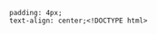 
            padding: 4px;
            text-align: center;<!DOCTYPE html>
<html lang="en">
<head>
    <meta charset="UTF-8">
    <meta name="viewport" content="width=device-width, initial-scale=1.0">
    <title>project1structure</title>
    <link rel="stylesheet" href="styles.css">
     <style>
         table {
            width: 40%;
            border-collapse: collapse;
        }
        th, td{
            border: 1px solid #000;
        }
         
     </style>
     </head>
     
     <body>
        <h2>Table Wireframe</h2>
        <table>
            <tr style="height:4px;">
                <td colspan="1">A</td>
                <td colspan="3">B</td>
                <td colspan="1">C</td>
            </tr>
            <tr style="height:150px;">
                <td colspan="3">D</td>
                <td colspan="2">E</td>
            </tr>
        
            <tr style="height:4px;">
                <td colspan="5">F</td>
            </tr>
            <tr style="height:4px;">
                <td colspan="1">G</td>
                <td colspan="1">H</td>
                <td colspan="1">I</td>
                <td colspan="1">J</td>
                <td colspan="1">K</td>
            </tr>
            <tr style="height:100px;">
                <td colspan="2">L</td>
                <td colspan="3">M</td>
            </tr>
        
            <tr style="height:10px;">
                <td colspan="5">N</td>
            </tr>
            <tr style="height:15px;">
                <td colspan="2">O</td>
                <td colspan="1">P</td>
                <td colspan="1">Q</td>
                <td colspan="1">R</td>
            </tr>
            <tr style="height:20px;">
                <td colspan="5">S</td>
            </tr>
            <tr style="height:10px;">
                <td colspan="5">T</td>
            </tr>
            <tr style="height:70px;">
                <td colspan="1">U</td>
                <td colspan="2">V</td>
                <td colspan="2">W</td>
                </tr>
                <tr style="height:50px;">
                <td colspan="3">X</td>
                <td colspan="1">Y</td>
                <td colspan="1">Z</td>
            </tr>
            <tr style="height:4px;">
                <td colspan="2">1</td>
                <td colspan="1">2</td>
                <td colspan="2">3</td>
                
            </tr>
        </table>
</body>
</html>

